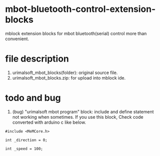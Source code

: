 # mbot-bluetooth-control-extension-blocks
mblock extension blocks for mbot bluetooth(serial) control more than convenient.

# file description
1. urimalsoft_mbot_blocks(folder): original source file.
2. urimalsoft_mbot_blocks.zip: for upload into mblock ide.

# todo and bug
1. (bug) "urimalsoft mbot program" block: include and define statement not working when sometimes. If you use this block, Check code converted with arduino c like below.
<pre><code>#include &lt;MeMCore.h&gt;</code></pre>
<pre><code>int _direction = 0;</code></pre>
<pre><code>int _speed = 100;</code></pre>

 